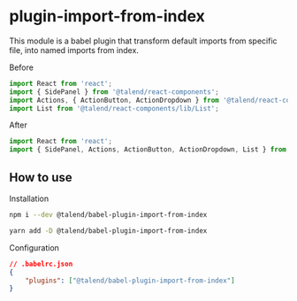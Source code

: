 # plugin-import-from-index

This module is a babel plugin that transform default imports from specific file, into named imports from index.

Before

```javascript
import React from 'react';
import { SidePanel } from '@talend/react-components';
import Actions, { ActionButton, ActionDropdown } from '@talend/react-components/lib/actions';
import List from '@talend/react-components/lib/List';
```

After

```javascript
import React from 'react';
import { SidePanel, Actions, ActionButton, ActionDropdown, List } from '@talend/react-components';
```

## How to use

Installation

```bash
npm i --dev @talend/babel-plugin-import-from-index
```

```bash
yarn add -D @talend/babel-plugin-import-from-index
```

Configuration

```json
// .babelrc.json
{
	"plugins": ["@talend/babel-plugin-import-from-index"]
}
```
